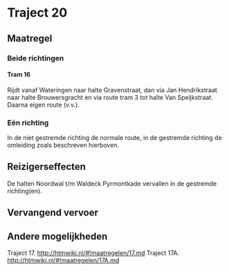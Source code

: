 # Traject 20
## Maatregel
### Beide richtingen

#### Tram 16
Rijdt vanaf Wateringen naar halte Gravenstraat, dan via Jan Hendrikstraat naar halte Brouwersgracht en via route tram 3 tot halte Van Speijkstraat. Daarna eigen route (v.v.).

### Eén richting
In de niet gestremde richting de normale route, in de gestremde richting de omleiding zoals beschreven hierboven.

## Reizigerseffecten
De halten Noordwal t/m Waldeck Pyrmontkade vervallen in de gestremde richting(en). 

## Vervangend vervoer

## Andere mogelijkheden
Traject 17.
http://htmwiki.nl/#!maatregelen/17.md
Traject 17A.
http://htmwiki.nl/#!maatregelen/17A.md
